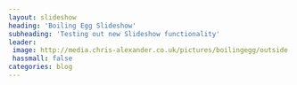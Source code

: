 ```yaml
---
layout: slideshow
heading: 'Boiling Egg Slideshow'
subheading: 'Testing out new Slideshow functionality'
leader:
 image: http://media.chris-alexander.co.uk/pictures/boilingegg/outside.jpg
 hassmall: false
categories: blog
---
```


<script type="text/javascript">
var config = [
  {
    "src": "http://media.chris-alexander.co.uk/pictures/boilingegg/boiling.jpg",
    "heading": "The Boiling Egg",
    "subheading": "You can see where it got its name..."
  },
  {
    "src": "http://media.chris-alexander.co.uk/pictures/boilingegg/outside.jpg",
    "overscroll": true
  },
  {
    "src": "http://media.chris-alexander.co.uk/pictures/boilingegg/roof.jpg",
    "overscroll": true,
    "heading": "The Roof",
    "subheading": "The roof stretches all the way up like this inside"
  },
  {
    "src": "http://media.chris-alexander.co.uk/pictures/boilingegg/window.jpg"
  },
  {
    "src": "http://media.chris-alexander.co.uk/pictures/boilingegg/nightroof.jpg",
    "heading": "At night",
    "subheading": "The whole of the roof is lit up inside and out, revealing the wood panelling"
  }
]
</script>
